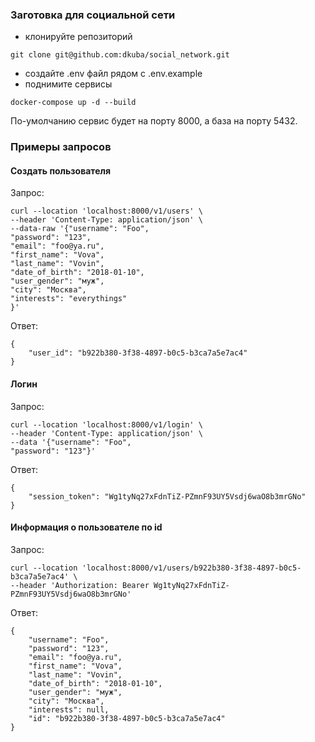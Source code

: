 ### Заготовка для социальной сети


- клонируйте репозиторий

```commandline
git clone git@github.com:dkuba/social_network.git
```

- создайте .env файл рядом c .env.example
- поднимите сервисы
```commandline
docker-compose up -d --build
```

По-умолчанию сервис будет на порту 8000, а база на порту 5432.

### Примеры запросов

#### Создать пользователя

Запрос:
```curl
curl --location 'localhost:8000/v1/users' \
--header 'Content-Type: application/json' \
--data-raw '{"username": "Foo",
"password": "123",
"email": "foo@ya.ru",
"first_name": "Vova",
"last_name": "Vovin",
"date_of_birth": "2018-01-10",
"user_gender": "муж",
"city": "Москва",
"interests": "everythings"
}'
```

Ответ:

```commandline
{
    "user_id": "b922b380-3f38-4897-b0c5-b3ca7a5e7ac4"
}
```

#### Логин

Запрос:
```curl
curl --location 'localhost:8000/v1/login' \
--header 'Content-Type: application/json' \
--data '{"username": "Foo",
"password": "123"}'
```

Ответ:
```commandline
{
    "session_token": "Wg1tyNq27xFdnTiZ-PZmnF93UY5Vsdj6waO8b3mrGNo"
}
```

#### Информация о пользователе по id

Запрос:

```curl
curl --location 'localhost:8000/v1/users/b922b380-3f38-4897-b0c5-b3ca7a5e7ac4' \
--header 'Authorization: Bearer Wg1tyNq27xFdnTiZ-PZmnF93UY5Vsdj6waO8b3mrGNo'
```

Ответ:
```commandline
{
    "username": "Foo",
    "password": "123",
    "email": "foo@ya.ru",
    "first_name": "Vova",
    "last_name": "Vovin",
    "date_of_birth": "2018-01-10",
    "user_gender": "муж",
    "city": "Москва",
    "interests": null,
    "id": "b922b380-3f38-4897-b0c5-b3ca7a5e7ac4"
}
```
